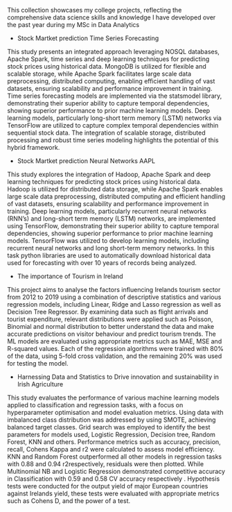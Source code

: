 This collection showcases my college projects, reflecting the comprehensive data science skills and knowledge I have developed over the past year during my MSc in Data Analytics




- Stock Martket prediction Time Series Forecasting

This study presents an integrated approach leveraging NOSQL databases, Apache Spark, time series and deep learning techniques for predicting stock prices using historical data. MongoDB is utilized for flexible and scalable storage, while Apache Spark facilitates large scale data preprocessing, distributed computing, enabling efficient handling of vast datasets, ensuring scalability and performance improvement in training. Time series forecasting models are implemented via the statsmodel library, demonstrating their superior ability to capture temporal dependencies, showing superior performance to prior machine learning models. Deep learning models, particularly long-short term memory (LSTM) networks via TensorFlow are utilized to capture complex temporal dependencies within sequential stock data. The integration of scalable storage, distributed processing and robust time series modeling highlights the potential of this hybrid framework.



- Stock Martket prediction Neural Networks AAPL

This study explores the integration of Hadoop, Apache Spark and deep learning techniques for predicting stock prices using historical data. Hadoop is utilized for distributed data storage, while Apache Spark enables large scale data preprocessing, distributed computing and efficient handling of vast datasets, ensuring scalability and performance improvement in training. Deep learning models, particularly recurrent neural networks (RNN’s) and long-short term memory (LSTM) networks, are implemented using TensorFlow, demonstrating their superior ability to capture temporal dependencies, showing superior performance to prior machine learning models. TensorFlow was utilized to develop learning models, including recurrent neural networks and long short-term memory networks. In this task python libraries are used to automatically download historical data used for forecasting with over 10 years of records being analyzed.



- The importance of Tourism in Ireland

This project aims to analyse the factors influencing Irelands tourism sector from 2012 to 2019 using a combination of descriptive statistics and various regression models, including Linear, Ridge and Lasso regression as well as Decision Tree Regressor. By examining data such as flight arrivals and tourist expenditure, relevant distributions were applied such as Poisson, Binomial and normal distribution to better understand the data and make accurate predictions on visitor behaviour and predict tourism trends. The ML models are evaluated using appropriate metrics such as MAE, MSE and R-squared values. Each of the regression algorithms were trained with 80% of the data, using 5-fold cross validation, and the remaining 20%  was used for testing the model. 

- Harnessing Data and Statistics to Drive innovation and sustainability in Irish Agriculture

This study evaluates the performance of various machine learning models applied to classification and regression tasks, with a focus on hyperparameter optimisation and model evaluation metrics. Using data with imbalanced class distribution was addressed by using SMOTE, achieving balanced target classes. 
Grid search was employed to identify the best parameters for models used, Logistic Regression, Decision tree, Random Forest, KNN and others. Performance metrics such as accuracy, precision, recall, Cohens Kappa and r2 were calculated to assess model efficiency. KNN and Random Forest outperformed all other models in regression tasks with 0.88 and 0.94 r2respectively, residuals were then plotted. While Multinomial NB and Logistic Regression demonstrated competitive accuracy in Classification with 0.59 and 0.58 CV accuracy respectively . Hypothesis tests were conducted for the output yield of major European countries against Irelands yield, these tests were evaluated with appropriate metrics such as Cohens D, and the power of a test.
